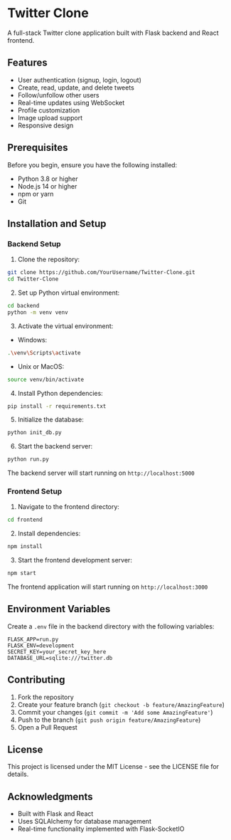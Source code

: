 # Twitter Clone

A full-stack Twitter clone application built with Flask backend and React frontend.

## Features

- User authentication (signup, login, logout)
- Create, read, update, and delete tweets
- Follow/unfollow other users
- Real-time updates using WebSocket
- Profile customization
- Image upload support
- Responsive design

## Prerequisites

Before you begin, ensure you have the following installed:
- Python 3.8 or higher
- Node.js 14 or higher
- npm or yarn
- Git

## Installation and Setup

### Backend Setup

1. Clone the repository:
```bash
git clone https://github.com/YourUsername/Twitter-Clone.git
cd Twitter-Clone
```

2. Set up Python virtual environment:
```bash
cd backend
python -m venv venv
```

3. Activate the virtual environment:
- Windows:
```bash
.\venv\Scripts\activate
```
- Unix or MacOS:
```bash
source venv/bin/activate
```

4. Install Python dependencies:
```bash
pip install -r requirements.txt
```

5. Initialize the database:
```bash
python init_db.py
```

6. Start the backend server:
```bash
python run.py
```

The backend server will start running on `http://localhost:5000`

### Frontend Setup

1. Navigate to the frontend directory:
```bash
cd frontend
```

2. Install dependencies:
```bash
npm install
```

3. Start the frontend development server:
```bash
npm start
```

The frontend application will start running on `http://localhost:3000`

## Environment Variables

Create a `.env` file in the backend directory with the following variables:
```
FLASK_APP=run.py
FLASK_ENV=development
SECRET_KEY=your_secret_key_here
DATABASE_URL=sqlite:///twitter.db
```

## Contributing

1. Fork the repository
2. Create your feature branch (`git checkout -b feature/AmazingFeature`)
3. Commit your changes (`git commit -m 'Add some AmazingFeature'`)
4. Push to the branch (`git push origin feature/AmazingFeature`)
5. Open a Pull Request

## License

This project is licensed under the MIT License - see the LICENSE file for details.

## Acknowledgments

- Built with Flask and React
- Uses SQLAlchemy for database management
- Real-time functionality implemented with Flask-SocketIO
